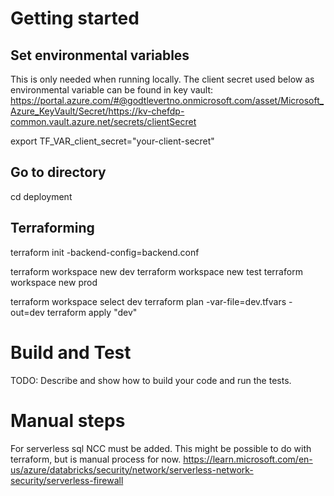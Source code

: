 # Getting started

## Set environmental variables
This is only needed when running locally. 
The client secret used below as environmental variable can be found in key vault: https://portal.azure.com/#@godtlevertno.onmicrosoft.com/asset/Microsoft_Azure_KeyVault/Secret/https://kv-chefdp-common.vault.azure.net/secrets/clientSecret

export TF_VAR_client_secret="your-client-secret"

## Go to directory
cd deployment

## Terraforming
terraform init -backend-config=backend.conf

terraform workspace new dev
terraform workspace new test
terraform workspace new prod

terraform workspace select dev
terraform plan -var-file=dev.tfvars -out=dev
terraform apply "dev"

# Build and Test
TODO: Describe and show how to build your code and run the tests. 

# Manual steps
For serverless sql NCC must be added. This might be possible to do with terraform, but is manual process for now. 
https://learn.microsoft.com/en-us/azure/databricks/security/network/serverless-network-security/serverless-firewall